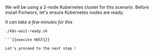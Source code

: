 We will be using a 2-node Kubernetes cluster for this scenario. Before install Portworx, let's ensure Kubernetes nodes are ready.

*It can take a few minutes for this*

```
./k8s-wait-ready.sh

```{{execute HOST1}}

Let's proceed to the next step !